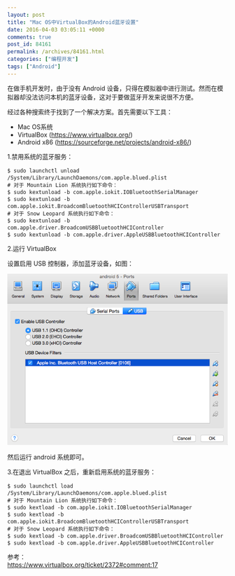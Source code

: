 ```yaml
---
layout: post
title: "Mac OS中VirtualBox的Android蓝牙设置"
date: 2016-04-03 03:05:11 +0000
comments: true
post_id: 84161
permalink: /archives/84161.html
categories: ["编程开发"]
tags: ["Android"]
---
```


在做手机开发时，由于没有 Android 设备，只得在模拟器中进行测试。然而在模拟器却没法访问本机的蓝牙设备，这对于要做蓝牙开发来说很不方便。

经过各种搜索终于找到了一个解决方案。首先需要以下工具：

  * Mac OS系统
  * VirtualBox (https://www.virtualbox.org/)
  * Android x86 (https://sourceforge.net/projects/android-x86/)

1.禁用系统的蓝牙服务：

```
$ sudo launchctl unload /System/Library/LaunchDaemons/com.apple.blued.plist
# 对于 Mountain Lion 系统执行如下命令：
$ sudo kextunload -b com.apple.iokit.IOBluetoothSerialManager
$ sudo kextunload -b com.apple.iokit.BroadcomBluetoothHCIControllerUSBTransport
# 对于 Snow Leopard 系统执行如下命令：
$ sudo kextunload -b com.apple.driver.BroadcomUSBBluetoothHCIController
$ sudo kextunload -b com.apple.driver.AppleUSBBluetoothHCIController
```

2.运行 VirtualBox

设置启用 USB 控制器，添加蓝牙设备，如图：

![](/wp-content/uploads/2016/04/03/virtualbox-android-bluetooth.png)

然后运行 android 系统即可。

3.在退出 VirtualBox 之后，重新启用系统的蓝牙服务：

```
$ sudo launchctl load /System/Library/LaunchDaemons/com.apple.blued.plist
# 对于 Mountain Lion 系统执行如下命令：
$ sudo kextload -b com.apple.iokit.IOBluetoothSerialManager
$ sudo kextload -b com.apple.iokit.BroadcomBluetoothHCIControllerUSBTransport
# 对于 Snow Leopard 系统执行如下命令：
$ sudo kextload -b com.apple.driver.BroadcomUSBBluetoothHCIController
$ sudo kextload -b com.apple.driver.AppleUSBBluetoothHCIController 
```


参考：  
https://www.virtualbox.org/ticket/2372#comment:17
